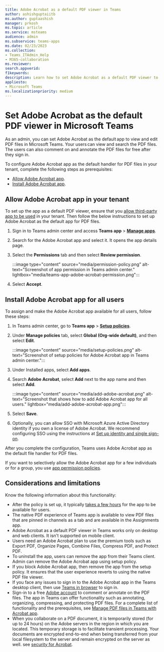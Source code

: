 ```yaml
---
title: Adobe Acrobat as a default PDF viewer in Teams
author: ashishguptaiitb
ms.author: guptaashish
manager: prkosh
ms.topic: article
ms.service: msteams
audience: admin
ms.subservice: teams-apps
ms.date: 02/23/2023
ms.collection: 
- Teams_ITAdmin_Help
- M365-collaboration
ms.reviewer: 
search.appverid: 
f1keywords: 
description: Learn how to set Adobe Acrobat as a default PDF viewer to view and edit PDF files in Microsoft Teams.
appliesto: 
- Microsoft Teams
ms.localizationpriority: medium
---
```


# Set Adobe Acrobat as the default PDF viewer in Microsoft Teams

As an admin, you can set Adobe Acrobat as the default app to view and edit PDF files in Microsoft Teams. Your users can view and search the PDF files. The users can also comment on and annotate the PDF files for free after they sign in.

To configure Adobe Acrobat app as the default handler for PDF files in your tenant, complete the following steps as prerequisites:

* [Allow Adobe Acrobat app](#allow-adobe-acrobat-app-in-your-tenant).
* [Install Adobe Acrobat app](#install-adobe-acrobat-app-for-all-users).

## Allow Adobe Acrobat app in your tenant

To set up the app as a default PDF viewer, ensure that you [allow third-party app to be used](manage-apps.md#manage-org-wide-app-settings) in your tenant. Then follow the below instructions to set up Adobe Acrobat as the default app for PDF files.

1. Sign in to Teams admin center and access **Teams app** > **[Manage apps](https://admin.teams.microsoft.com/policies/manage-apps)**.

1. Search for the Adobe Acrobat app and select it. It opens the app details page.

1. Select the **Permissions** tab and then select **Review permission**.

   :::image type="content" source="media/permission-policy.png" alt-text="Screenshot of app permission in Teams admin center." lightbox="media/teams-app-adobe-acrobat-permission.png":::

1. Select **Accept**.

## Install Adobe Acrobat app for all users

To assign and make the Adobe Acrobat app available for all users, follow these steps:

1. In Teams admin center, go to **Teams app** > [**Setup policies**](https://admin.teams.microsoft.com/policies/app-setup).

1. Under **Manage policies** tab, select **Global (Org-wide default)**, and then select **Edit**.

   :::image type="content" source="media/setup-policies.png" alt-text="Screenshot of setup policies for Adobe Acrobat app in Teams admin center.":::

1. Under Installed apps, select **Add apps**.

1. Search **Adobe Acrobat**, select **Add** next to the app name and then select **Add**.

   :::image type="content" source="media/add-adobe-acrobat.png" alt-text="Screenshot that shows how to add Adobe Acrobat app for all users." lightbox="media/add-adobe-acrobat-app.png":::

1. Select **Save**.

1. Optionally, you can allow SSO with Microsoft Azure Active Directory identity if you own a license of Adobe Acrobat. We recommend configuring SSO using the instructions at [Set up identity and single sign-on](https://helpx.adobe.com/enterprise/using/set-up-identity.html).

After you complete the configuration, Teams uses Adobe Acrobat app as the default file handler for PDF files.

If you want to selectively allow the Adobe Acrobat app for a few individuals or for a group, you use [app permission policies](teams-app-permission-policies.md).

## Considerations and limitations

Know the following information about this functionality:

* After the policy is set up, it typically [takes a few hours](teams-app-setup-policies.md#considerations-and-limitations) for the app to be available for users.
* The native PDF experience of Teams app is available to view PDF files that are pinned in channels as a tab and are available in the Assignments app.
* Adobe Acrobat as a default PDF viewer in Teams works only on desktop and web clients. It isn't supported on mobile client.
* Users need an Adobe Acrobat plan to use the premium tools such as Export PDF, Organize Pages, Combine Files, Compress PDF, and Protect PDF.
* To uninstall the app, users can remove the app from their Teams client. Admin can remove the Adobe Acrobat app using setup policy.
* If you block Adobe Acrobat app, then remove the app from the setup policy. It ensures that the user experience reverts to using the native PDF file viewer.
* If you face any issues to sign in to the Adobe Acrobat app in the Teams desktop client, then use [Teams in browser](https://teams.microsoft.com/) to sign in.
* Sign-in to a free [Adobe account](https://acrobat.adobe.com/us/en/) to comment or annotate on the PDF files. The app in Teams can offer functionality such as annotating, organizing, compressing, and protecting PDF files. For a complete list of functionality and the prerequisites, see [Manage PDF files in Teams with Acrobat app](https://www.adobe.com/content/dam/dx-dc/pdf/ue/acrobat-msft-teams-feature-comp-ue.pdf).
* When you collaborate on a PDF document, it is temporarily stored (for up to 24 hours) on the Adobe servers in the region in which you are located. This temporary storage is to facilitate transient processing. Your documents are encrypted end-to-end when being transferred from your local filesystem to the server and remain encrypted on the server as well. see [security for Acrobat](https://aka.ms/Adobe_Acrobat_Security).
